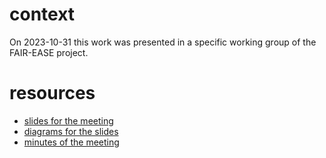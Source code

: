 # context

On 2023-10-31 this work was presented in a specific working group of the FAIR-EASE project.

# resources

* [slides for the meeting](https://docs.google.com/presentation/d/1gv-UwzvN_XNwEnQDvPWGQu4xOE5ucPKu_1mb42SU-xA/edit?usp=sharing)
* [diagrams for the slides](https://drive.google.com/file/d/1ic1T0sucqIt7e_UJeKGi6O8kKH2dJ6Gn/view?usp=sharing)
* [minutes of the meeting](https://fair-ease.atlassian.net/wiki/spaces/FAIREASE/pages/168984577/ERDDAP+developments+presentation+Marc+31-10-2023)
